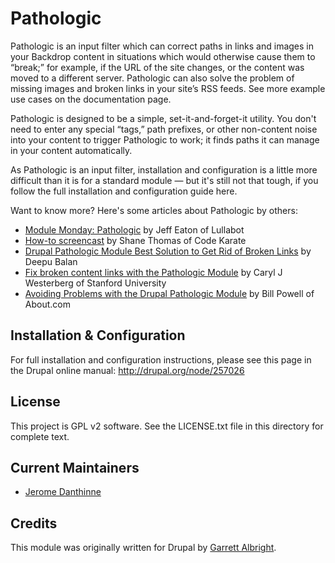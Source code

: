 # Pathologic

Pathologic is an input filter which can correct paths in links and images in your Backdrop content in situations which would otherwise cause them to “break;” for example, if the URL of the site changes, or the content was moved to a different server. Pathologic can also solve the problem of missing images and broken links in your site’s RSS feeds. See more example use cases on the documentation page.

Pathologic is designed to be a simple, set-it-and-forget-it utility. You don't need to enter any special “tags,” path prefixes, or other non-content noise into your content to trigger Pathologic to work; it finds paths it can manage in your content automatically.

As Pathologic is an input filter, installation and configuration is a little more difficult than it is for a standard module — but it's still not that tough, if you follow the full installation and configuration guide here.

Want to know more? Here's some articles about Pathologic by others:

* [Module Monday: Pathologic](http://www.lullabot.com/blog/module-monday-pathologic) by Jeff Eaton of Lullabot
* [How-to screencast](http://codekarate.com/daily-dose-of-drupal/drupal-7-pathologic-module) by Shane Thomas of Code Karate
* [Drupal Pathologic Module Best Solution to Get Rid of Broken Links](http://deepubalan.com/blog/2013/06/22/get-rid-of-broken-links-using-drupal-pathologic-module/) by Deepu Balan
* [Fix broken content links with the Pathologic Module](https://swsblog.stanford.edu/blog/fix-broken-content-links-pathologic-module) by Caryl J Westerberg of Stanford University
* [Avoiding Problems with the Drupal Pathologic Module](http://cms.about.com/od/drupal-modules/a/Avoiding-Problems-With-The-Drupal-Pathologic-Module.htm) by Bill Powell of About.com

## Installation & Configuration

For full installation and configuration instructions, please see this page in
the Drupal online manual: http://drupal.org/node/257026

## License

This project is GPL v2 software. See the LICENSE.txt file in this directory for
complete text.

## Current Maintainers

 * [Jerome Danthinne](https://github.com/jdanthinne/)

## Credits

This module was originally written for Drupal by
[Garrett Albright](https://www.drupal.org/u/garrett-albright).
